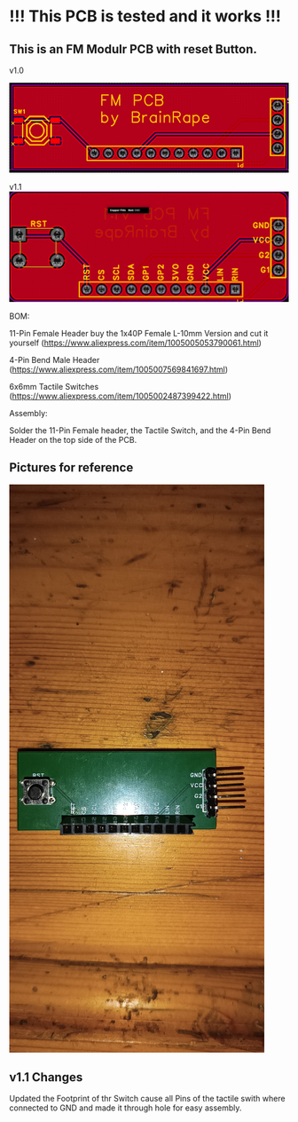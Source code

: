 # !!! This PCB is tested and it works !!!

## This is an FM Modulr PCB with reset Button.

v1.0

![Preview of the FM PCB v1.0](/General/Pics/FM_PCB.png)

v1.1
![Preview of the FM PCB v1.1](/General/Pics/FM_PCB_1.1.png)

BOM:

11-Pin Female Header buy the 1x40P Female L-10mm Version and cut it yourself (https://www.aliexpress.com/item/1005005053790061.html)

4-Pin Bend Male Header (https://www.aliexpress.com/item/1005007569841697.html)

6x6mm Tactile Switches (https://www.aliexpress.com/item/1005002487399422.html)

Assembly:

Solder the 11-Pin Female header, the Tactile Switch, and the 4-Pin Bend Header on the top side of the PCB.

## Pictures for reference

![Assembly](/General/Pics/FM_PCB_Assembly.jpg)

## v1.1 Changes

Updated the Footprint of thr Switch cause all Pins of the tactile swith where connected to GND and made it through hole for easy assembly.
